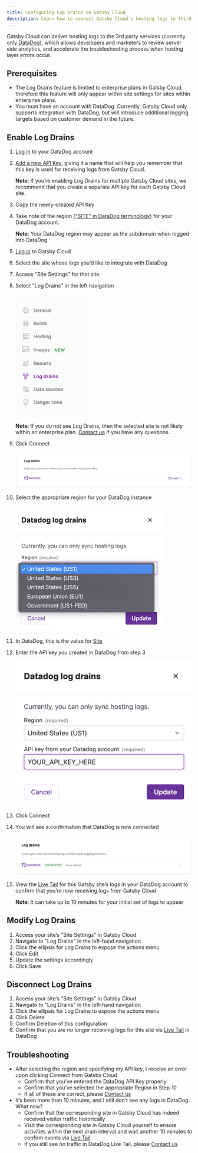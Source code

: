 ```yaml
---
title: Configuring Log Drains on Gatsby Cloud
description: Learn how to connect Gatsby Cloud's hosting logs to third party log analytics providers like DataDog
---
```


Gatsby Cloud can deliver hosting logs to the 3rd party services (currently only [DataDog](https://www.datadoghq.com/)), which allows developers and marketers to review server side analytics, and accelerate the troubleshooting process when hosting layer errors occur.

## Prerequisites

- The Log Drains feature is limited to enterprise plans in Gatsby Cloud, therefore this feature will only appear within site settings for sites within enterprise plans.
- You must have an account with DataDog. Currently, Gatsby Cloud only supports integration with DataDog, but will introduce additional logging targets based on customer demand in the future.

## Enable Log Drains

1. [Log in](https://app.datadoghq.com/account/login) to your DataDog account
1. [Add a new API Key](https://docs.datadoghq.com/account_management/api-app-keys/#add-an-api-key-or-client-token), giving it a name that will help you remember that this key is used for receiving logs from Gatsby Cloud.

   **Note**: If you’re enabling Log Drains for multiple Gatsby Cloud sites, we recommend that you create a separate API key for each Gatsby Cloud site.

1. Copy the newly-created API Key
1. Take note of the region (["SITE" in DataDog terminology](https://docs.datadoghq.com/getting_started/site/#pagetitle)) for your DataDog account.

   **Note**: Your DataDog region may appear as the subdomain when logged into DataDog

1. [Log in](/dashboard/login) to Gatsby Cloud
1. Select the site whose logs you’d like to integrate with DataDog
1. Access "Site Settings" for that site
1. Select "Log Drains" in the left navigation

   ![Log Drains Navigation Item](../../images/log-drains-nav-item.png)

   **Note**: If you do not see Log Drains, then the selected site is not likely within an enterprise plan. [Contact us](/support/) if you have any questions.

1. Click Connect

   ![Click Connect to configure log drains](../../images/connect-log-drains-1.png)

1. Select the appropriate region for your DataDog instance

   ![Select the appropriate region](../../images/select-region-3.png)

1. In DataDog, this is the value for [Site](https://docs.datadoghq.com/getting_started/site/#pagetitle)
1. Enter the API key you created in DataDog from step 3

   ![Add your Log Analytics service's API Key](../../images/add-api-key.png)

1. Click Connect
1. You will see a confirmation that DataDog is now connected

   ![Connected confirmation message](../../images/connect-confirmation.png)

1. View the [Live Tail](https://app.datadoghq.com/logs/livetail) for this Gatsby site’s logs in your DataDog account to confirm that you’re now receiving logs from Gatsby Cloud

   **Note**: It can take up to 10 minutes for your initial set of logs to appear

## Modify Log Drains

1. Access your site’s "Site Settings" in Gatsby Cloud
1. Navigate to "Log Drains" in the left-hand navigation
1. Click the ellipsis for Log Drains to expose the actions menu
1. Click Edit
1. Update the settings accordingly
1. Click Save

## Disconnect Log Drains

1. Access your site’s "Site Settings" in Gatsby Cloud
1. Navigate to "Log Drains" in the left-hand navigation
1. Click the ellipsis for Log Drains to expose the actions menu
1. Click Delete
1. Confirm Deletion of this configuration
1. Confirm that you are no longer receiving logs for this site via [Live Tail](https://app.datadoghq.com/logs/livetail) in DataDog

## Troubleshooting

- After selecting the region and specifying my API key, I receive an error upon clicking Connect from Gatsby Cloud
  - Confirm that you’ve entered the DataDog API Key properly
  - Confirm that you’ve selected the appropriate Region in Step 10
  - If all of these are correct, please [Contact us](/support/)
- It’s been more than 10 minutes, and I still don’t see any logs in DataDog. What now?
  - Confirm that the corresponding site in Gatsby Cloud has indeed received visitor traffic historically
  - Visit the corresponding site in Gatsby Cloud yourself to ensure activities within the next drain interval and wait another 10 minutes to confirm events via [Live Tail](https://app.datadoghq.com/logs/livetail)
  - If you still see no traffic in DataDog Live Tail, please [Contact us](/support/)
